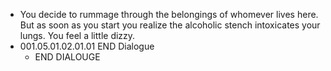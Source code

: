 - You decide to rummage through the belongings of whomever lives here. But as soon as you start you realize the alcoholic stench intoxicates your lungs. You feel a little dizzy.
- 001.05.01.02.01.01 END Dialogue
	- END DIALOUGE